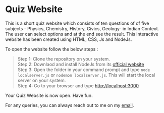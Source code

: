 # Quiz Website

This is a short quiz website which consists of ten questions of of five subjects - Physics, Chemistry, History, Civics, Geology- in Indian Context. The user can select options and at the end see the result. This interactive website has been created using HTML, CSS, Js and NodeJs. 

To open the website follow the below steps :

>Step 1: Clone the repository on your system.  
>Step 2: Downlaod and install NodeJs from its [official website](https://nodejs.org/en/download)  
>Step 3: Open the folder in your command prompt and type `node localserver.js` or `nodemon localserver.js`. This will start the local server on your system.  
>Step 4: Go to your browser and type [http://localhost:3000](http://localhost:3000)

Your Quiz Website is now open. Have fun.

For any queries, you can always reach out to me on my [email](https://mail.google.com/mail/u/0/#inbox?compose=CllgCHrglXhFXXqcKGfwHfvpdPzDVhtxcmFSHBKZvqKqWWkdwVgdvPxtNnHhhQRKxTQfcdFFVLB).